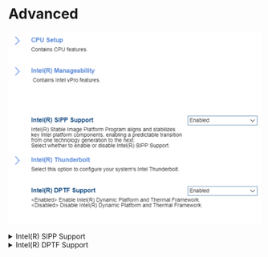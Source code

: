 # Advanced #
![](./img/advanced.png)

<details><summary>Intel(R) SIPP Support</summary>

?> Intel(R) Stable Image Platform Program (SIPP) aligns and stabilizes key Intel platform components, enabling a predictable transition from one technology generation to the next.

Options:

1. **Enabled** – Default.
2. Disabled.

 

| WMI Setting name | Values | SVP / SMP Req'd | AMD/Intel |
|:---|:---|:---|:---|
| IntelSIPPSupport |  | yes | Both |
</details>


<details><summary>Intel(R) DPTF Support</summary>

?> Intel(R) Dynamic Platform and Thermal Framework (DPTF) assists with managing power to the CPU vs temperature, keeping CPU temperature down while still delivering good performance.

Options:

1. **Enabled** – Default.
2. Disabled.

?> This feature is optional, so may not be available on all models.

| WMI Setting name | Values | SVP / SMP Req'd | AMD/Intel |
|:---|:---|:---|:---|
| IntelDPTFSupport |  | yes | Both |

</details>
